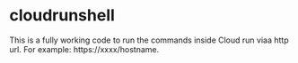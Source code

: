 # cloudrunshell
This is a fully working code to run the commands inside Cloud run viaa http url. For example: https://xxxx/hostname.

